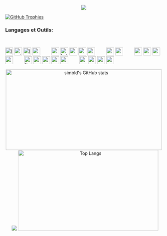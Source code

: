 <p align="center">
<img src="https://raw.githubusercontent.com/LingDong-/shan-shui-inf/master/screenshots/screen002.jpg"/p>
</p>

[![GitHub Trophies](https://github-profile-trophy.vercel.app/?username=simbld&no-frame=true&no-bg=true&theme=darkhub&row=1&column=6&margin-w=50&margin-h=50)](https://github.com/ryo-ma/github-profile-trophy)

### Langages et Outils:
<br>
<p align="left">

<img width="25" height="25" src="https://img.icons8.com/arcade/25/javascript.png" alt="javascript"/>
<img width="25" height="25" src="https://img.icons8.com/3d-fluency/25/python.png" alt="python"/> 
<img width="25" height="25" src="https://img.icons8.com/3d-fluency/25/java-coffee-cup-logo.png" alt="java-coffee-cup-logo"/>
<img width="25" height="25" src="https://img.icons8.com/external-tal-revivo-shadow-tal-revivo/25/external-typescript-an-open-source-programming-language-developed-and-maintained-by-microsoft-logo-shadow-tal-revivo.png"/>
&emsp;&emsp;
<img width="25" height="25" src="https://cdn.jsdelivr.net/gh/devicons/devicon/icons/linux/linux-original.svg" />
<img width="25" height="25" src="https://img.icons8.com/color/25/kali-linux.png" alt="kali-linux"/>
<img width="25" height="25" src="https://cdn.jsdelivr.net/gh/devicons/devicon/icons/msdos/msdos-original.svg" />
<img width="25" height="25" src="https://cdn.jsdelivr.net/gh/devicons/devicon/icons/bash/bash-original.svg" />
<img width="25" height="25" src="https://cdn.jsdelivr.net/gh/devicons/devicon/icons/processing/processing-original.svg" />
&emsp;&emsp;
<img width="25" height="25" src="https://cdn.jsdelivr.net/gh/devicons/devicon/icons/sass/sass-original.svg" />
<img width="25" height="25" src="https://cdn.jsdelivr.net/gh/devicons/devicon/icons/less/less-plain-wordmark.svg" />
&emsp;&emsp;
<img width="25" height="25" src="https://cdn.jsdelivr.net/gh/devicons/devicon/icons/nextjs/nextjs-original.svg" />
<img width="25" height="25" src="https://img.icons8.com/color/25/nestjs.png" alt="nestjs"/> 
<img width="25" height="25" src="https://img.icons8.com/external-tal-revivo-shadow-tal-revivo/25/external-react-a-javascript-library-for-building-user-interfaces-logo-shadow-tal-revivo.png"/>
<img width="25" height="25" src="https://cdn.jsdelivr.net/gh/devicons/devicon/icons/redux/redux-original.svg" />
&emsp;&emsp;
<img width="25" height="25" src="https://img.icons8.com/stickers/25/figma.png" alt="figma"/> 
<img width="25" height="25" src="https://cdn.jsdelivr.net/gh/devicons/devicon/icons/gimp/gimp-original.svg" />
<img width="25" height="25" src="https://cdn.jsdelivr.net/gh/devicons/devicon/icons/aftereffects/aftereffects-original.svg" />
<img width="25" height="25" src="https://cdn.jsdelivr.net/gh/devicons/devicon/icons/premierepro/premierepro-original.svg" />
<img width="25" height="25" src="https://cdn.jsdelivr.net/gh/devicons/devicon/icons/blender/blender-original.svg" />
&emsp;&emsp;
<img width="25" height="25" src="https://cdn.jsdelivr.net/gh/devicons/devicon/icons/graphql/graphql-plain.svg" />
<img width="25" height="25" src="https://cdn.jsdelivr.net/gh/devicons/devicon/icons/mongodb/mongodb-original.svg" />
<img width="25" height="25" src="https://img.icons8.com/color/25/my-sql.png" alt="my-sql"/> 
<img width="25" height="25" src="https://img.icons8.com/plasticine/25/postgreesql.png" alt="postgreesql"/> 
&emsp;&emsp;

</p>
<p align="center">
  <img width="500" height="259" src="https://github-readme-stats.vercel.app/api?username=simbld&show_icons=true&theme=radical" alt="simbld's GitHub stats" /> &nbsp;
<img src="https://raw.githubusercontent.com/TheDudeThatCode/TheDudeThatCode/master/Assets/Developer.gif" />
  <img width="450" height="259"src="https://github-readme-stats.vercel.app/api/top-langs/?username=simbld&layout=compact&theme=radical" alt="Top Langs" />
</p>
